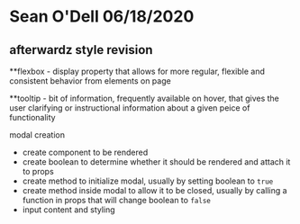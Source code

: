 # Sean O'Dell 06/18/2020
## afterwardz style revision

**flexbox - display property that allows for more regular, flexible and consistent behavior from elements on page

**tooltip - bit of information, frequently available on hover, that gives the user clarifying or instructional information about a given peice of functionality

modal creation 
- create component to be rendered
- create boolean to determine whether it should be rendered and attach it to props
- create method to initialize modal, usually by setting boolean to `true`
- create method inside modal to allow it to be closed, usually by calling a function in props that will change boolean to `false`
- input content and styling